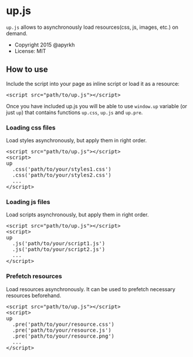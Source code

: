 # up.js

`up.js` allows to asynchronously load resources(css, js, images, etc.) on demand.

* Copyright 2015 @apyrkh
* License: MIT

## How to use

Include the script into your page as inline script or load it as a resource:
<pre lang="html">
&lt;script src="path/to/up.js"&gt;&lt;/script&gt;
</pre>

Once you have included up.js you will be able to use `window.up` variable (or just `up`) that contains functions `up.css`, `up.js` and `up.pre`.

### Loading css files

Load styles asynchronously, but apply them in right order.

<pre lang="html">
&lt;script src="path/to/up.js"&gt;&lt;/script&gt;
&lt;script&gt;
up
  .css('path/to/your/styles1.css')
  .css('path/to/your/styles2.css')
  ...
&lt;/script&gt;
</pre>

### Loading js files

Load scripts asynchronously, but apply them in right order.

<pre lang="html">
&lt;script src="path/to/up.js"&gt;&lt;/script&gt;
&lt;script&gt;
up
  .js('path/to/your/script1.js')
  .js('path/to/your/script2.js')
  ...
&lt;/script&gt;
</pre>

### Prefetch resources

Load resources asynchronously. 
It can be used to prefetch necessary resources beforehand.

<pre lang="html">
&lt;script src="path/to/up.js"&gt;&lt;/script&gt;
&lt;script&gt;
up
  .pre('path/to/your/resource.css')
  .pre('path/to/your/resource.js')
  .pre('path/to/your/resource.png')
  ...
&lt;/script&gt;
</pre>